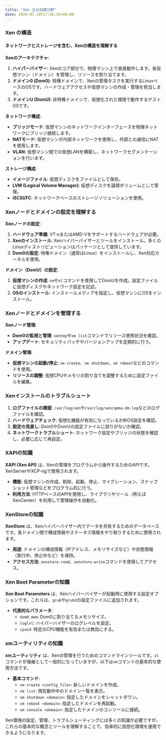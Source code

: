 ```yaml
---
title: "Xen 主な知識分野"
date: 2024-07-18T17:56:55+09:00
---
```


### Xen の構造

#### ネットワークとストレージを含む、Xenの構造を理解する

**Xenのアーキテクチャ**:
1. **ハイパーバイザー**: Xenのコア部分で、物理マシン上で直接動作します。各仮想マシン（ドメイン）を管理し、リソースを割り当てます。
2. **ドメイン0 (Dom0)**: 特権ドメインで、Xenの管理タスクを実行するLinuxベースのOSです。ハードウェアアクセスや仮想マシンの作成・管理を担当します。
3. **ドメインU (DomU)**: 非特権ドメインで、仮想化された環境で動作するゲストOSです。

**ネットワーク構成**:
- **ブリッジモード**: 仮想マシンのネットワークインターフェースを物理ネットワークにブリッジ接続します。
- **NATモード**: 仮想マシンが内部ネットワークを使用し、外部との通信にNATを使用します。
- **VLAN**: 仮想マシン間での仮想LANを構築し、ネットワークセグメンテーションを行います。

**ストレージ構成**:
- **イメージファイル**: 仮想ディスクをファイルとして保存。
- **LVM (Logical Volume Manager)**: 仮想ディスクを論理ボリュームとして管理。
- **iSCSI/FC**: ネットワークベースのストレージソリューションを使用。

### Xenノードとドメインの設定を理解する

**Xenノードの設定**:
1. **ハードウェア準備**: VT-xまたはAMD-Vをサポートするハードウェアが必要。
2. **Xenのインストール**: Xenハイパーバイザーとツールをインストール。多くのLinuxディストリビューションはパッケージとして提供しています。
3. **Dom0の設定**: 特権ドメイン（通常はLinux）をインストールし、Xen対応カーネルを使用。

**ドメイン（DomU）の設定**:
1. **仮想マシンの作成**: `xm`や`xl`コマンドを使用してDomUを作成。設定ファイルに仮想ディスクやネットワーク設定を記述。
2. **OSのインストール**: インストールメディアを指定し、仮想マシンにOSをインストール。

### Xenノードとドメインを管理する

**Xenノード管理**:
- **Dom0の監視と管理**: `xentop`や`xm list`コマンドでリソース使用状況を確認。
- **アップデート**: セキュリティパッチやバージョンアップを定期的に行う。

**ドメイン管理**:
- **仮想マシンの起動/停止**: `xm create`、`xm shutdown`、`xm reboot`などのコマンドを使用。
- **リソースの調整**: 仮想CPUやメモリの割り当てを調整するために設定ファイルを編集。

### Xenインストールのトラブルシュート

1. **ログファイルの確認**: `/var/log/xen`や`/var/log/xen/qemu-dm.log`などのログファイルを確認。
2. **ハードウェアチェック**: 仮想化機能が有効になっているかBIOS設定を確認。
3. **設定の見直し**: Dom0やDomUの設定ファイルに誤りがないか確認。
4. **ネットワークトラブルシュート**: ネットワーク設定やブリッジの状態を確認し、必要に応じて再設定。

### XAPIの知識

**XAPI (Xen API)** は、Xenの管理をプログラムから操作するためのAPIです。XenServerやXCP-ngで使用されます。

- **機能**: 仮想マシンの作成、削除、起動、停止、マイグレーション、スナップショット管理などをプログラム的に行う。
- **利用方法**: HTTPベースのAPIを使用し、ライブラリやツール（例えばXenCenter）を利用して管理操作を自動化。

### XenStoreの知識

**XenStore** は、Xenハイパーバイザー内でデータを共有するためのデータベースです。各ドメイン間で構成情報やステータス情報をやり取りするために使用されます。

- **用途**: ドメインの構成情報（IPアドレス、メモリサイズなど）や状態情報（実行中、停止中など）を保持。
- **アクセス方法**: `xenstore-read`、`xenstore-write`コマンドを使用してアクセス。

### Xen Boot Parameterの知識

**Xen Boot Parameters** は、Xenハイパーバイザーが起動時に使用する設定オプションです。これらは、`grub`や`grub2`の設定ファイルに追加されます。

- **代表的なパラメータ**:
  - `dom0_mem`: Dom0に割り当てるメモリサイズ。
  - `loglvl`: ハイパーバイザーのログレベルを設定。
  - `cpuid`: 特定のCPU機能を有効または無効にする。

### xmユーティリティの知識

**xmユーティリティ** は、Xenの管理を行うためのコマンドラインツールです。`xl`コマンドが後継として一般的になっていますが、以下は`xm`コマンドの基本的な使用方法です。

- **基本コマンド**:
  - `xm create <config_file>`: 新しいドメインを作成。
  - `xm list`: 現在動作中のドメイン一覧を表示。
  - `xm shutdown <domain>`: 指定したドメインをシャットダウン。
  - `xm reboot <domain>`: 指定したドメインを再起動。
  - `xm console <domain>`: 指定したドメインのコンソールに接続。

Xen環境の設定、管理、トラブルシューティングには多くの知識が必要ですが、これらの基本的な概念とツールを理解することで、効率的に仮想化環境を運用できるようになります。
